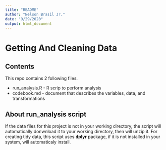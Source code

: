```yaml
---
title: "README"
author: "Nelson Brasil Jr."
date: "9/29/2020"
output: html_document
---
```


Getting And Cleaning Data
======================

## Contents 
This repo contains 2 following files.

* run_analysis.R - R scrip to perform analysis
* codebook.md - document that describes the variables, data, and transformations

## About run_analysis script
If the data files for this project is not in your working directory, the script will automatically donwnload it to your working directory, then will unzip it.
For creating tidy data, this script uses **dplyr** package, if it is not installed in your system, will automaticaly install.